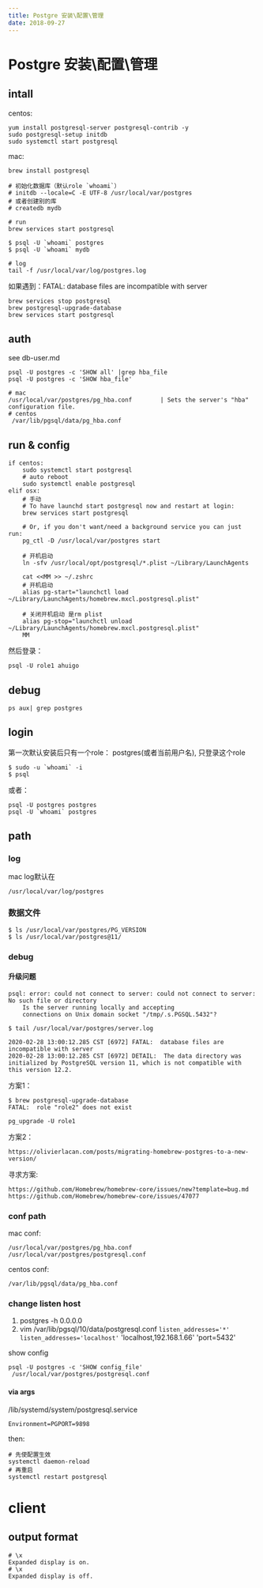 ```yaml
---
title: Postgre 安装\配置\管理
date: 2018-09-27
---
```

# Postgre 安装\配置\管理

## intall
centos:

    yum install postgresql-server postgresql-contrib -y
    sudo postgresql-setup initdb
    sudo systemctl start postgresql

mac:

    brew install postgresql

    # 初始化数据库（默认role `whoami`）
    # initdb --locale=C -E UTF-8 /usr/local/var/postgres
    # 或者创建别的库
    # createdb mydb
    
    # run
    brew services start postgresql

    $ psql -U `whoami` postgres
    $ psql -U `whoami` mydb

    # log
    tail -f /usr/local/var/log/postgres.log


如果遇到：FATAL:  database files are incompatible with server

    brew services stop postgresql
    brew postgresql-upgrade-database
    brew services start postgresql

## auth
see db-user.md

    psql -U postgres -c 'SHOW all' |grep hba_file
    psql -U postgres -c 'SHOW hba_file'

    # mac
    /usr/local/var/postgres/pg_hba.conf        | Sets the server's "hba" configuration file.
    # centos
     /var/lib/pgsql/data/pg_hba.conf

## run & config

    if centos:
        sudo systemctl start postgresql
        # auto reboot
        sudo systemctl enable postgresql
    elif osx:
        # 手动
        # To have launchd start postgresql now and restart at login:
        brew services start postgresql

        # Or, if you don't want/need a background service you can just run:
        pg_ctl -D /usr/local/var/postgres start

        # 开机启动
        ln -sfv /usr/local/opt/postgresql/*.plist ~/Library/LaunchAgents

        cat <<MM >> ~/.zshrc
        # 开机启动
        alias pg-start="launchctl load ~/Library/LaunchAgents/homebrew.mxcl.postgresql.plist"

        # 关闭开机启动 是rm plist
        alias pg-stop="launchctl unload ~/Library/LaunchAgents/homebrew.mxcl.postgresql.plist"
        MM


然后登录：

    psql -U role1 ahuigo

## debug

    ps aux| grep postgres

## login 
第一次默认安装后只有一个role： postgres(或者当前用户名), 只登录这个role

    $ sudo -u `whoami` -i 
    $ psql

或者：

    psql -U postgres postgres
    psql -U `whoami` postgres

## path
### log
mac log默认在

    /usr/local/var/log/postgres

### 数据文件
    $ ls /usr/local/var/postgres/PG_VERSION
    $ ls /usr/local/var/postgres@11/

### debug
#### 升级问题
    psql: error: could not connect to server: could not connect to server: No such file or directory
        Is the server running locally and accepting
        connections on Unix domain socket "/tmp/.s.PGSQL.5432"?

    $ tail /usr/local/var/postgres/server.log

    2020-02-28 13:00:12.285 CST [6972] FATAL:  database files are incompatible with server
    2020-02-28 13:00:12.285 CST [6972] DETAIL:  The data directory was initialized by PostgreSQL version 11, which is not compatible with this version 12.2.

方案1：

    $ brew postgresql-upgrade-database
    FATAL:  role "role2" does not exist

    pg_upgrade -U role1

方案2：

    https://olivierlacan.com/posts/migrating-homebrew-postgres-to-a-new-version/

寻求方案:

    https://github.com/Homebrew/homebrew-core/issues/new?template=bug.md
    https://github.com/Homebrew/homebrew-core/issues/47077

### conf path
mac conf:

    /usr/local/var/postgres/pg_hba.conf
    /usr/local/var/postgres/postgresql.conf

centos conf:

    /var/lib/pgsql/data/pg_hba.conf

### change listen host
1. postgres -h 0.0.0.0
2. vim /var/lib/pgsql/10/data/postgresql.conf
    `listen_addresses='*'`
    `listen_addresses='localhost'`
    'localhost,192.168.1.66'
    'port=5432'

show config 

    psql -U postgres -c 'SHOW config_file'
     /usr/local/var/postgres/postgresql.conf

#### via args
/lib/systemd/system/postgresql.service

    Environment=PGPORT=9898

then:

    # 先使配置生效
    systemctl daemon-reload
    # 再重启
    systemctl restart postgresql


# client
## output format

    # \x
    Expanded display is on.
    # \x
    Expanded display is off.
